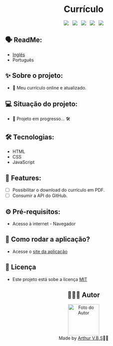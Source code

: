 <h1 align="center">Currículo</h1>

<div align="center">
  <img src="https://img.shields.io/badge/License-MIT-000?style=social&logo=json&logoColor=469BD2">
  &nbsp;
  <img src="https://img.shields.io/badge/GitHub-000?style=social&logo=github&logoColor=469BD2">
  &nbsp;
  <img src="https://img.shields.io/badge/HTML-000?style=social&logo=html5&logoColor=469BD2">
  &nbsp;
  <img src="https://img.shields.io/badge/CSS-000?style=social&logo=css3&logoColor=469BD2">
  &nbsp;
  <img src="https://img.shields.io/badge/JavaScript-000?style=social&logo=javascript&logoColor=469BD2">
</div>

## 🗣️ ReadMe:

- [Inglês](https://github.com/ArthurVBS/Resume#resume)
- Português

## ✨ Sobre o projeto:

- 📃 Meu currículo online e atualizado.

## 💻 Situação do projeto:

- 🚧 Projeto em progresso... 🛠️

## 🛠 Tecnologias:

- HTML
- CSS
- JavaScript

## 📝 Features:

- [ ] Possibilitar o download do currículo em PDF.
- [ ] Consumir a API do GitHub.

## ⚙️ Pré-requisitos:

- Acesso à internet - Navegador

## 🚀 Como rodar a aplicação?

-  Acesse o [site da aplicação](https://arthurvbs.github.io/Resume/)

## 📝 Licença

- Este projeto está sobe a licença [MIT](https://github.com/ArthurVBS/Resume/blob/main/LICENSE)

<h2 align="center">👨🏽‍💻 Autor</h2>
<div align="center">
  <img width="100px;" src="https://avatars.githubusercontent.com/u/84406367?v=4" alt="Foto do Autor"/>
  <br><span>Made by <a href="https://github.com/ArthurVBS" target="_blank" rel="external">Arthur V.B.S</a>✌🏽</span>
</div>
